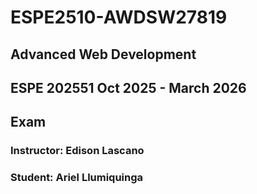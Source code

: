 # ESPE2510-AWDSW27819
## Advanced Web Development 
## ESPE 202551 Oct 2025 - March 2026
## Exam
### Instructor: Edison Lascano
### Student: Ariel Llumiquinga
